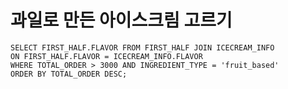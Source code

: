 # 과일로 만든 아이스크림 고르기

```mysql
SELECT FIRST_HALF.FLAVOR FROM FIRST_HALF JOIN ICECREAM_INFO
ON FIRST_HALF.FLAVOR = ICECREAM_INFO.FLAVOR
WHERE TOTAL_ORDER > 3000 AND INGREDIENT_TYPE = 'fruit_based'
ORDER BY TOTAL_ORDER DESC;
```

